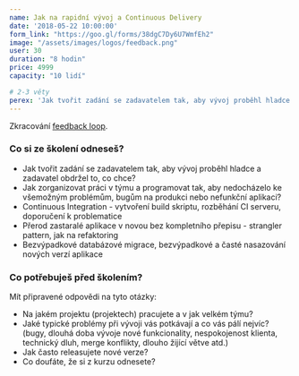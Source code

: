 ```yaml
---
name: Jak na rapidní vývoj a Continuous Delivery
date: '2018-05-22 10:00:00'
form_link: "https://goo.gl/forms/38dgC7Dy6U7WmfEh2"
image: "/assets/images/logos/feedback.png"
user: 30
duration: "8 hodin"
price: 4999
capacity: "10 lidí"

# 2-3 věty
perex: 'Jak tvořit zadání se zadavatelem tak, aby vývoj proběhl hladce a zadavatel obdržel to, co chce? Jak programovat tak, aby nedocházelo k bugům na produkci nebo nefunkční aplikaci?'
---
```


Zkracování [feedback loop](https://ondrej.mirtes.cz/zkracovani-feedback-loop).

### Co si ze školení odneseš?

- Jak tvořit zadání se zadavatelem tak, aby vývoj proběhl hladce a zadavatel obdržel to, co chce?
- Jak zorganizovat práci v týmu a programovat tak, aby nedocházelo ke všemožným problémům, bugům na produkci nebo nefunkční aplikaci?
- Continuous Integration - vytvoření build skriptu, rozběhání CI serveru, doporučení k problematice
- Přerod zastaralé aplikace v novou bez kompletního přepisu - strangler pattern, jak na refaktoring
- Bezvýpadkové databázové migrace, bezvýpadkové a časté nasazování nových verzí aplikace


### Co potřebuješ před školením?

Mít připravené odpovědi na tyto otázky:

- Na jakém projektu (projektech) pracujete a v jak velkém týmu?
- Jaké typické problémy při vývoji vás potkávají a co vás pálí nejvíc? (bugy, dlouhá doba vývoje nové funkcionality, nespokojenost klienta, technický dluh, merge konflikty, dlouho žijící větve atd.)
- Jak často releasujete nové verze?
- Co doufáte, že si z kurzu odnesete?
